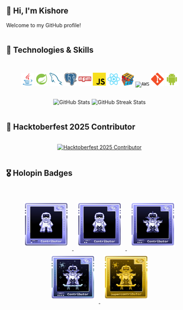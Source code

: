 ## 👋 Hi, I'm Kishore  

Welcome to my GitHub profile!  
 <br>

## 🚀 Technologies & Skills  
<br>
<p align="center">
  <code><img title="Java" height="35" src="images/java-original.svg"></code>
  <code><img title="Spring Boot" height="35" src="images/Springboot.svg"></code>
  <code><img title="MySQL" height="35" src="images/mysql.svg"></code>
  <code><img title="PostgreSQL" height="35" src="images/postgresql.svg"></code>
  <code><img title="npm" height="35" src="images/npm.svg"></code>
  <code><img title="JavaScript" height="35" src="images/javascript.svg"></code>
  <code><img title="React" height="35" src="images/react-original.svg"></code>
  <code><img title="Problem Solving" height="35" src="images/problemSolving.png"></code>
  <code><img title="AWS" height="32" src="images/aws1.svg"></code>
  <code><img title="Git" height="35" src="images/git-original.svg"></code>
  <code><img title="Android" height="35" src="images/android.svg"></code>
</p>

<br>

<div align="center" style="display: flex; justify-content: center; align-items: center; gap: 5px; flex-wrap: wrap; margin: 0 25px;">
  <img src="https://github-readme-stats.vercel.app/api?username=kishore08-07&show_icons=true&title_color=ffffff&icon_color=79ff97&text_color=ffffff&bg_color=0d1117&hide_border=true&cache_seconds=1800" alt="GitHub Stats" />
  
  <img src="https://github-readme-streak-stats.herokuapp.com/?user=kishore08-07&background=0d1117&border=0d1117&stroke=ff6b35&ring=ff6b35&fire=ff6b35&currStreakNum=ffffff&sideNums=ffffff&currStreakLabel=ff6b35&sideLabels=79ff97&dates=ffffff" alt="GitHub Streak Stats" />
</div>
<br>

## 🏅 Hacktoberfest 2025 Contributor  
<br>
<div align="center">
  <a href="https://cloud.layer5.io/user/dfe979f6-6afb-4c6e-aa4a-bff78249c988?tab=badges&badge=hacktoberfest25">
    <img width="170px" height="254px" src="https://badges.layer5.io/assets/badges/hacktoberfest-contributor-2025/hacktoberfest25-badge.png" alt="Hacktoberfest   2025 Contributor"/>
  </a>
</div>
<br>


## 🎖️ Holopin Badges    
<br>
<p align="center">
  <!-- <a href="https://www.holopin.io/hacktoberfest2025/userbadge/cmfy2fl7l000ijp04jzbs8mr8" target="_blank">
    <img src="images/badges/lvl0-human.webp" width="120" height="120" alt="Level 0 Human Badge" style="margin:10px;" hspace="8">
  </a> -->
  <a href="https://www.holopin.io/hacktoberfest2025/userbadge/cmgi1oa31002yif047rl51t49" target="_blank">
    <img src="images/badges/lvl1-human.webp" width="120" height="120" alt="Level 1 Human Badge" style="margin:10px;" hspace="8">
  </a>
 
 <a href="https://www.holopin.io/hacktoberfest2025/userbadge/cmglpbur50041l204fmkxsuxf" target="_blank">
    <img src="images/badges/lvl2-human.webp" width="120" height="120" alt="Level 2 Human Badge" style="margin:10px;" hspace="8">
  </a>
 
  <a href="https://www.holopin.io/hacktoberfest2025/userbadge/cmgrj0pva0010jx04tut49ii5" target="_blank">
    <img src="images/badges/lvl3-human.webp" width="120" height="120" alt="Level 3 Human Badge" style="margin:10px;" hspace="8">
  </a>
  
  <a href="https://www.holopin.io/hacktoberfest2025/userbadge/cmgtgbq55000kla0402f3d4rt" target="_blank">
    <img src="images/badges/lvl4-human.webp" width="120" height="120" alt="Level 4 Human Badge" style="margin:10px;" hspace="8">
  </a>

  <a href="https://www.holopin.io/hacktoberfest2025/userbadge/cmh0cakel00f7ju04zhc9iz0w" target="_blank">
    <img src="images/badges/lvl5-human.webp" width="120" height="120" alt="Level 5 Human Badge" style="margin:10px;" hspace="8">
  </a>

</p>
 
</div>
